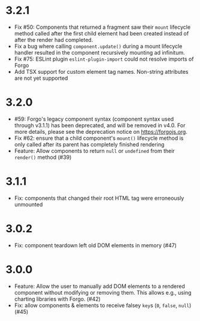 # 3.2.1

- Fix #50: Components that returned a fragment saw their `mount` lifecycle
  method called after the first child element had been created instead of after
  the render had completed. 
- Fix a bug where calling `component.update()` during a mount lifecycle handler
  resulted in the component recursively mounting ad infinitum.
- Fix #75: ESLint plugin `eslint-plugin-import` could not resolve imports of Forgo
- Add TSX support for custom element tag names. Non-string attributes are not
  yet supported

# 3.2.0

- #59: Forgo's legacy component syntax (component syntax used through v3.1.1)
  has been deprecated, and will be removed in v4.0. For more details, please see
  the deprecation notice on https://forgojs.org.
- Fix #62: ensure that a child component's `mount()` lifecycle method is only
  called after its parent has completely finished rendering
- Feature: Allow components to return `null` or `undefined` from their
  `render()` method (#39)

# 3.1.1

- Fix: components that changed their root HTML tag were erroneously unmounted

# 3.0.2

- Fix: component teardown left old DOM elements in memory (#47)

# 3.0.0

- Feature: Allow the user to manually add DOM elements to a rendered component without modifying or removing them. This allows e.g., using charting libraries with Forgo. (#42)
- Fix: allow components & elements to receive falsey `key`s (`0`, `false`, `null`) (#45)
